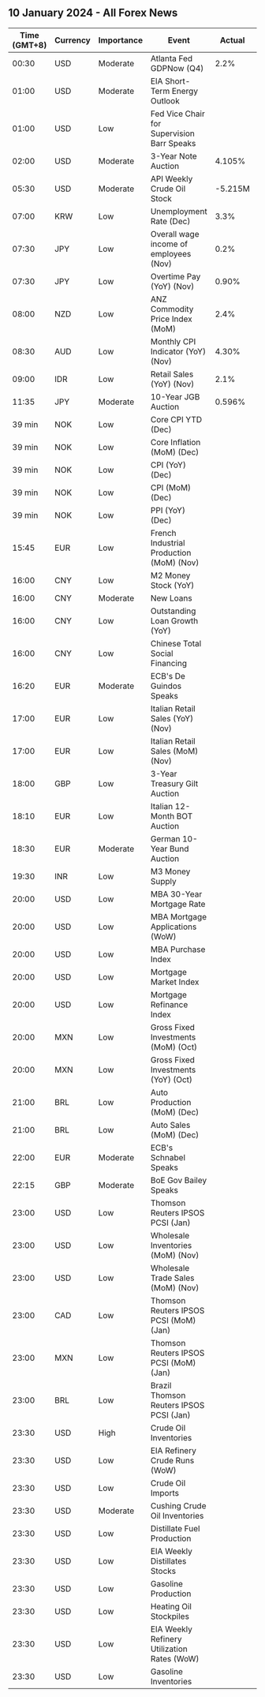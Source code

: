 ## 10 January 2024 - All Forex News

| Time (GMT+8) | Currency | Importance | Event | Actual | Forecast | Previous |
|------|----------|------------|-------|--------|----------|----------|
| 00:30 | USD | Moderate | Atlanta Fed GDPNow (Q4) | 2.2% | 2.5% | 2.5% |
| 01:00 | USD | Moderate | EIA Short-Term Energy Outlook |  |  |  |
| 01:00 | USD | Low | Fed Vice Chair for Supervision Barr Speaks |  |  |  |
| 02:00 | USD | Moderate | 3-Year Note Auction | 4.105% |  | 4.490% |
| 05:30 | USD | Moderate | API Weekly Crude Oil Stock | -5.215M | -1.200M | -7.418M |
| 07:00 | KRW | Low | Unemployment Rate (Dec) | 3.3% |  | 2.8% |
| 07:30 | JPY | Low | Overall wage income of employees (Nov) | 0.2% | 1.5% | 1.5% |
| 07:30 | JPY | Low | Overtime Pay (YoY) (Nov) | 0.90% |  | -0.10% |
| 08:00 | NZD | Low | ANZ Commodity Price Index (MoM) | 2.4% |  | -1.3% |
| 08:30 | AUD | Low | Monthly CPI Indicator (YoY) (Nov) | 4.30% | 4.40% | 4.90% |
| 09:00 | IDR | Low | Retail Sales (YoY) (Nov) | 2.1% |  | 2.4% |
| 11:35 | JPY | Moderate | 10-Year JGB Auction | 0.596% |  | 0.697% |
| 39 min | NOK | Low | Core CPI YTD (Dec) |  | 5.6% | 5.8% |
| 39 min | NOK | Low | Core Inflation (MoM) (Dec) |  | 0.2% | -0.2% |
| 39 min | NOK | Low | CPI (YoY) (Dec) |  | 4.8% | 4.8% |
| 39 min | NOK | Low | CPI (MoM) (Dec) |  | 0.2% | 0.5% |
| 39 min | NOK | Low | PPI (YoY) (Dec) |  |  | -15.6% |
| 15:45 | EUR | Low | French Industrial Production (MoM) (Nov) |  | 0.0% | -0.3% |
| 16:00 | CNY | Low | M2 Money Stock (YoY) |  | 10.1% | 10.0% |
| 16:00 | CNY | Moderate | New Loans |  | 1,400.0B | 1,090.0B |
| 16:00 | CNY | Low | Outstanding Loan Growth (YoY) |  | 10.8% | 10.8% |
| 16:00 | CNY | Low | Chinese Total Social Financing |  | 2,200.0B | 2,450.0B |
| 16:20 | EUR | Moderate | ECB's De Guindos Speaks |  |  |  |
| 17:00 | EUR | Low | Italian Retail Sales (YoY) (Nov) |  |  | 0.3% |
| 17:00 | EUR | Low | Italian Retail Sales (MoM) (Nov) |  | 0.2% | 0.4% |
| 18:00 | GBP | Low | 3-Year Treasury Gilt Auction |  |  | 4.151% |
| 18:10 | EUR | Low | Italian 12-Month BOT Auction |  |  | 3.528% |
| 18:30 | EUR | Moderate | German 10-Year Bund Auction |  |  | 2.450% |
| 19:30 | INR | Low | M3 Money Supply |  |  | 11.6% |
| 20:00 | USD | Low | MBA 30-Year Mortgage Rate |  |  | 6.76% |
| 20:00 | USD | Low | MBA Mortgage Applications (WoW) |  |  | -10.7% |
| 20:00 | USD | Low | MBA Purchase Index |  |  | 140.7 |
| 20:00 | USD | Low | Mortgage Market Index |  |  | 173.5 |
| 20:00 | USD | Low | Mortgage Refinance Index |  |  | 358.2 |
| 20:00 | MXN | Low | Gross Fixed Investments (MoM) (Oct) |  |  | -1.50% |
| 20:00 | MXN | Low | Gross Fixed Investments (YoY) (Oct) |  | 22.80% | 21.90% |
| 21:00 | BRL | Low | Auto Production (MoM) (Dec) |  |  | 1.5% |
| 21:00 | BRL | Low | Auto Sales (MoM) (Dec) |  |  | -2.4% |
| 22:00 | EUR | Moderate | ECB's Schnabel Speaks |  |  |  |
| 22:15 | GBP | Moderate | BoE Gov Bailey Speaks |  |  |  |
| 23:00 | USD | Low | Thomson Reuters IPSOS PCSI (Jan) |  |  | 51.08 |
| 23:00 | USD | Low | Wholesale Inventories (MoM) (Nov) |  | -0.2% | -0.4% |
| 23:00 | USD | Low | Wholesale Trade Sales (MoM) (Nov) |  |  | -1.3% |
| 23:00 | CAD | Low | Thomson Reuters IPSOS PCSI (MoM) (Jan) |  |  | 46.57 |
| 23:00 | MXN | Low | Thomson Reuters IPSOS PCSI (MoM) (Jan) |  |  | 59.95 |
| 23:00 | BRL | Low | Brazil Thomson Reuters IPSOS PCSI (Jan) |  |  | 56.50 |
| 23:30 | USD | High | Crude Oil Inventories |  | -0.675M | -5.503M |
| 23:30 | USD | Low | EIA Refinery Crude Runs (WoW) |  |  | 0.121M |
| 23:30 | USD | Low | Crude Oil Imports |  |  | -0.758M |
| 23:30 | USD | Moderate | Cushing Crude Oil Inventories |  |  | 0.706M |
| 23:30 | USD | Low | Distillate Fuel Production |  |  | 0.115M |
| 23:30 | USD | Low | EIA Weekly Distillates Stocks |  | 2.382M | 10.090M |
| 23:30 | USD | Low | Gasoline Production |  |  | -1.275M |
| 23:30 | USD | Low | Heating Oil Stockpiles |  |  | -0.433M |
| 23:30 | USD | Low | EIA Weekly Refinery Utilization Rates (WoW) |  |  | 0.2% |
| 23:30 | USD | Low | Gasoline Inventories |  | 2.489M | 10.900M |

